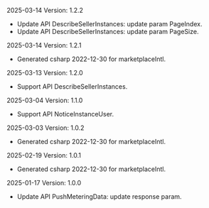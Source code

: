 2025-03-14 Version: 1.2.2
- Update API DescribeSellerInstances: update param PageIndex.
- Update API DescribeSellerInstances: update param PageSize.


2025-03-14 Version: 1.2.1
- Generated csharp 2022-12-30 for marketplaceIntl.

2025-03-13 Version: 1.2.0
- Support API DescribeSellerInstances.


2025-03-04 Version: 1.1.0
- Support API NoticeInstanceUser.


2025-03-03 Version: 1.0.2
- Generated csharp 2022-12-30 for marketplaceIntl.

2025-02-19 Version: 1.0.1
- Generated csharp 2022-12-30 for marketplaceIntl.

2025-01-17 Version: 1.0.0
- Update API PushMeteringData: update response param.


